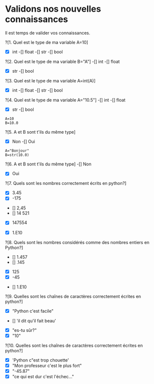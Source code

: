 # Validons nos nouvelles connaissances
Il est temps de valider vos connaissances.

?[1. Quel est le type de ma variable A=10]
-[X] int
-[] float
-[] str
-[] bool

?[2. Quel est le type de ma variable B="A"]
-[] int
-[] float
-[X] str
-[] bool

?[3. Quel est le type de ma variable A=int(A)]
-[X] int
-[] float
-[] str
-[] bool

?[4. Quel est le type de ma variable A="10.5"]
-[] int
-[] float
-[X] str
-[] bool

```
A=10
B=10.0
```
?[5. A et B sont t'ils du même type]
-[X] Non
-[] Oui

```
A="Bonjour"
B=str(10.0)
```
?[6. A et B sont t'ils du même type]
-[] Non
-[X] Oui


?[7. Quels sont les nombres correctement écrits en python?]
- [X] 3.45
- [X] -175
- [] 2,45
- [] 14 521
- [X] 147554
- [X] 1.E10


?[8. Quels sont les nombres considérés comme des nombres entiers en Python?]
- [] 1.457
- [] .145
- [X] 125
- [X] -45
- [] 1.E10


?[9. Quelles sont les chaînes de caractères correctement écrites en python?]
- [X] "Python c'est facile"
- [] 'il dit qu'il fait beau'
- [x] "es-tu sûr?"
- [X] "10"

?[10. Quelles sont les chaînes de caractères correctement écrites en python?]
- [X] 'Python c"est trop chouette'
- [X] "Mon professeur c'est le plus fort"
- [x] "-45.87"
- [X] "ce qui est dur c'est l'échec..."
